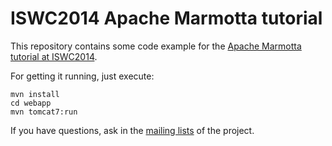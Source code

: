 ISWC2014 Apache Marmotta tutorial
=================================

This repository contains some code example for the [Apache Marmotta tutorial at ISWC2014](http://marmotta.apache.org/events/iswc2014).

For getting it running, just execute:

    mvn install
    cd webapp
    mvn tomcat7:run

If you have questions, ask in the [mailing lists](http://marmotta.apache.org/mail-lists) of the project.
